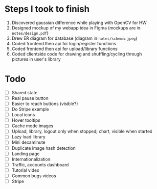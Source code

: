 # Steps I took to finish
1. Discovered gaussian difference while playing with OpenCV for HW
2. Designed mockup of my webapp idea in Figma (mockups are in ```notes/design.pdf```)
3. Drew ER diagram for database (diagram in ```notes/schema.jpeg```)
4. Coded frontend then api for login/register functions
5. Coded frontend then api for upload/library functions
6. Coded clientside code for drawing and shuffling/cycling through pictures in user's library

# Todo
- [ ] Shared state
- [ ] Real pause button
- [ ] Easier to reach buttons (visible?)
- [ ] Do Stripe example
- [ ] Local icons
- [ ] Hover tooltips
- [ ] Cache mode images
- [ ] Upload, library, logout only when stopped; chart, visible when started
- [ ] Lazy load library
- [ ] Mini decaminute
- [ ] Duplicate image hash detection
- [ ] Landing page
- [ ] Internationalization
- [ ] Traffic, accounts dashboard
- [ ] Tutorial video
- [ ] Common bugs videos
- [ ] Stripe